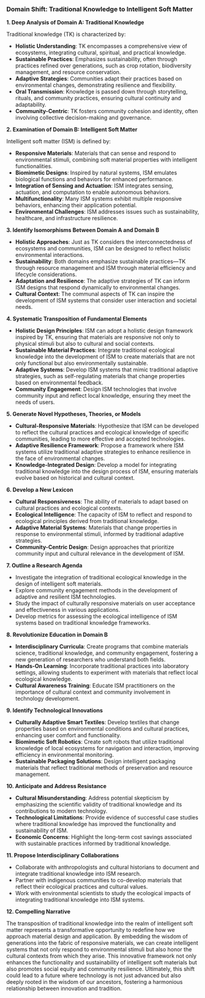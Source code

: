 ### Domain Shift: Traditional Knowledge to Intelligent Soft Matter

**1. Deep Analysis of Domain A: Traditional Knowledge**

Traditional knowledge (TK) is characterized by:

- **Holistic Understanding**: TK encompasses a comprehensive view of ecosystems, integrating cultural, spiritual, and practical knowledge.
- **Sustainable Practices**: Emphasizes sustainability, often through practices refined over generations, such as crop rotation, biodiversity management, and resource conservation.
- **Adaptive Strategies**: Communities adapt their practices based on environmental changes, demonstrating resilience and flexibility.
- **Oral Transmission**: Knowledge is passed down through storytelling, rituals, and community practices, ensuring cultural continuity and adaptability.
- **Community-Centric**: TK fosters community cohesion and identity, often involving collective decision-making and governance.

**2. Examination of Domain B: Intelligent Soft Matter**

Intelligent soft matter (ISM) is defined by:

- **Responsive Materials**: Materials that can sense and respond to environmental stimuli, combining soft material properties with intelligent functionalities.
- **Biomimetic Designs**: Inspired by natural systems, ISM emulates biological functions and behaviors for enhanced performance.
- **Integration of Sensing and Actuation**: ISM integrates sensing, actuation, and computation to enable autonomous behaviors.
- **Multifunctionality**: Many ISM systems exhibit multiple responsive behaviors, enhancing their application potential.
- **Environmental Challenges**: ISM addresses issues such as sustainability, healthcare, and infrastructure resilience.

**3. Identify Isomorphisms Between Domain A and Domain B**

- **Holistic Approaches**: Just as TK considers the interconnectedness of ecosystems and communities, ISM can be designed to reflect holistic environmental interactions.
- **Sustainability**: Both domains emphasize sustainable practices—TK through resource management and ISM through material efficiency and lifecycle considerations.
- **Adaptation and Resilience**: The adaptive strategies of TK can inform ISM designs that respond dynamically to environmental changes.
- **Cultural Context**: The communal aspects of TK can inspire the development of ISM systems that consider user interaction and societal needs.

**4. Systematic Transposition of Fundamental Elements**

- **Holistic Design Principles**: ISM can adopt a holistic design framework inspired by TK, ensuring that materials are responsive not only to physical stimuli but also to cultural and social contexts.
- **Sustainable Material Practices**: Integrate traditional ecological knowledge into the development of ISM to create materials that are not only functional but also environmentally sustainable.
- **Adaptive Systems**: Develop ISM systems that mimic traditional adaptive strategies, such as self-regulating materials that change properties based on environmental feedback.
- **Community Engagement**: Design ISM technologies that involve community input and reflect local knowledge, ensuring they meet the needs of users.

**5. Generate Novel Hypotheses, Theories, or Models**

- **Cultural-Responsive Materials**: Hypothesize that ISM can be developed to reflect the cultural practices and ecological knowledge of specific communities, leading to more effective and accepted technologies.
- **Adaptive Resilience Framework**: Propose a framework where ISM systems utilize traditional adaptive strategies to enhance resilience in the face of environmental changes.
- **Knowledge-Integrated Design**: Develop a model for integrating traditional knowledge into the design process of ISM, ensuring materials evolve based on historical and cultural context.

**6. Develop a New Lexicon**

- **Cultural Responsiveness**: The ability of materials to adapt based on cultural practices and ecological contexts.
- **Ecological Intelligence**: The capacity of ISM to reflect and respond to ecological principles derived from traditional knowledge.
- **Adaptive Material Systems**: Materials that change properties in response to environmental stimuli, informed by traditional adaptive strategies.
- **Community-Centric Design**: Design approaches that prioritize community input and cultural relevance in the development of ISM.

**7. Outline a Research Agenda**

- Investigate the integration of traditional ecological knowledge in the design of intelligent soft materials.
- Explore community engagement methods in the development of adaptive and resilient ISM technologies.
- Study the impact of culturally responsive materials on user acceptance and effectiveness in various applications.
- Develop metrics for assessing the ecological intelligence of ISM systems based on traditional knowledge frameworks.

**8. Revolutionize Education in Domain B**

- **Interdisciplinary Curricula**: Create programs that combine materials science, traditional knowledge, and community engagement, fostering a new generation of researchers who understand both fields.
- **Hands-On Learning**: Incorporate traditional practices into laboratory settings, allowing students to experiment with materials that reflect local ecological knowledge.
- **Cultural Awareness Training**: Educate ISM practitioners on the importance of cultural context and community involvement in technology development.

**9. Identify Technological Innovations**

- **Culturally Adaptive Smart Textiles**: Develop textiles that change properties based on environmental conditions and cultural practices, enhancing user comfort and functionality.
- **Biomimetic Soft Robotics**: Create soft robots that utilize traditional knowledge of local ecosystems for navigation and interaction, improving efficiency in environmental monitoring.
- **Sustainable Packaging Solutions**: Design intelligent packaging materials that reflect traditional methods of preservation and resource management.

**10. Anticipate and Address Resistance**

- **Cultural Misunderstanding**: Address potential skepticism by emphasizing the scientific validity of traditional knowledge and its contributions to modern technology.
- **Technological Limitations**: Provide evidence of successful case studies where traditional knowledge has improved the functionality and sustainability of ISM.
- **Economic Concerns**: Highlight the long-term cost savings associated with sustainable practices informed by traditional knowledge.

**11. Propose Interdisciplinary Collaborations**

- Collaborate with anthropologists and cultural historians to document and integrate traditional knowledge into ISM research.
- Partner with indigenous communities to co-develop materials that reflect their ecological practices and cultural values.
- Work with environmental scientists to study the ecological impacts of integrating traditional knowledge into ISM systems.

**12. Compelling Narrative**

The transposition of traditional knowledge into the realm of intelligent soft matter represents a transformative opportunity to redefine how we approach material design and application. By embedding the wisdom of generations into the fabric of responsive materials, we can create intelligent systems that not only respond to environmental stimuli but also honor the cultural contexts from which they arise. This innovative framework not only enhances the functionality and sustainability of intelligent soft materials but also promotes social equity and community resilience. Ultimately, this shift could lead to a future where technology is not just advanced but also deeply rooted in the wisdom of our ancestors, fostering a harmonious relationship between innovation and tradition.